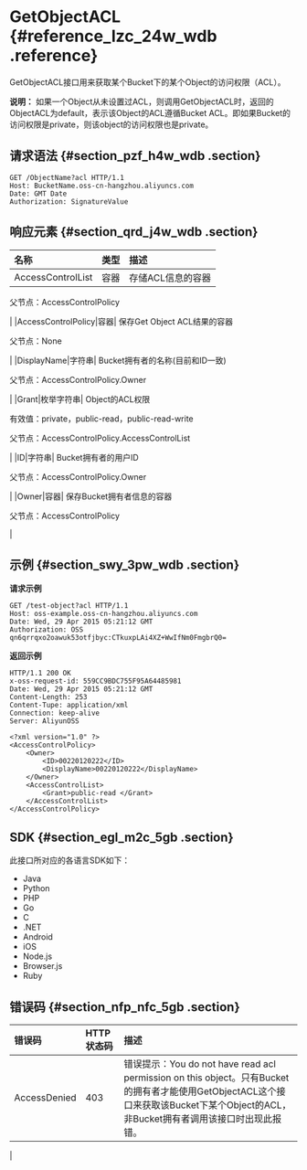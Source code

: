 # GetObjectACL {#reference_lzc_24w_wdb .reference}

GetObjectACL接口用来获取某个Bucket下的某个Object的访问权限（ACL）。

**说明：** 如果一个Object从未设置过ACL，则调用GetObjectACL时，返回的ObjectACL为default，表示该Object的ACL遵循Bucket ACL。即如果Bucket的访问权限是private，则该object的访问权限也是private。

## 请求语法 {#section_pzf_h4w_wdb .section}

```
GET /ObjectName?acl HTTP/1.1
Host: BucketName.oss-cn-hangzhou.aliyuncs.com
Date: GMT Date
Authorization: SignatureValue
```

## 响应元素 {#section_qrd_j4w_wdb .section}

|名称|类型|描述|
|:-|:-|:-|
|AccessControlList|容器| 存储ACL信息的容器

 父节点：AccessControlPolicy

 |
|AccessControlPolicy|容器| 保存Get Object ACL结果的容器

 父节点：None

 |
|DisplayName|字符串| Bucket拥有者的名称\(目前和ID一致\)

 父节点：AccessControlPolicy.Owner

 |
|Grant|枚举字符串| Object的ACL权限

 有效值：private，public-read，public-read-write

 父节点：AccessControlPolicy.AccessControlList

 |
|ID|字符串| Bucket拥有者的用户ID

 父节点：AccessControlPolicy.Owner

 |
|Owner|容器| 保存Bucket拥有者信息的容器

 父节点：AccessControlPolicy

 |

## 示例 {#section_swy_3pw_wdb .section}

**请求示例**

```
GET /test-object?acl HTTP/1.1
Host: oss-example.oss-cn-hangzhou.aliyuncs.com
Date: Wed, 29 Apr 2015 05:21:12 GMT
Authorization: OSS qn6qrrqxo2oawuk53otfjbyc:CTkuxpLAi4XZ+WwIfNm0FmgbrQ0=
```

**返回示例**

```
HTTP/1.1 200 OK
x-oss-request-id: 559CC9BDC755F95A64485981
Date: Wed, 29 Apr 2015 05:21:12 GMT
Content-Length: 253
Content-Tupe: application/xml
Connection: keep-alive
Server: AliyunOSS

<?xml version="1.0" ?>
<AccessControlPolicy>
    <Owner>
        <ID>00220120222</ID>
        <DisplayName>00220120222</DisplayName>
    </Owner>
    <AccessControlList>
        <Grant>public-read </Grant>
    </AccessControlList>
</AccessControlPolicy>
```

## SDK {#section_egl_m2c_5gb .section}

此接口所对应的各语言SDK如下：

-   Java
-   Python
-   PHP
-   Go
-   C
-   .NET
-   Android
-   iOS
-   Node.js
-   Browser.js
-   Ruby

## 错误码 {#section_nfp_nfc_5gb .section}

|错误码|HTTP 状态码|描述|
|:--|:-------|:-|
|AccessDenied|403|错误提示：You do not have read acl permission on this object。只有Bucket的拥有者才能使用GetObjectACL这个接口来获取该Bucket下某个Object的ACL，非Bucket拥有者调用该接口时出现此报错。

|

